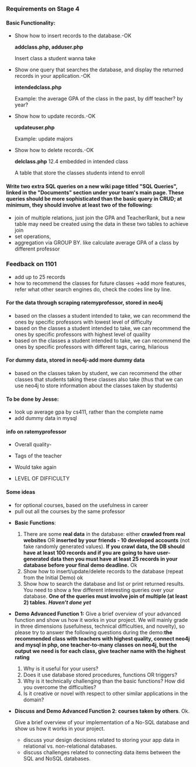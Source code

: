 ### Requirements on Stage 4

#### Basic Functionality:

- Show how to insert records to the database.-OK

  **addclass.php, adduser.php**
  
  Insert class a student wanna take
  
- Show one query that searches the database, and display the returned records in your application.-OK

  **intendedclass.php**

  Example: the average GPA of the class in the past, by diff teacher? by year?

- Show how to update records.-OK

  **updateuser.php**

  Example: update majors

- Show how to delete records.-OK

  **delclass.php** 12.4 embedded in intended class

  A table that store the classes students intend to enroll



#### Write two extra SQL queries on a new wiki page titled "SQL Queries", linked in the "Documents" section under your team's main page. These queries should be more sophisticated than the basic query in CRUD; at minimum, they should involve at least two of the following:

- join of multiple relations, just join the GPA and TeacherRank, but a new table may need be created using the data in these two tables to achieve join
- set operations, 
- aggregation via GROUP BY. like calculate average GPA of a class by different professor





### Feedback on 1101

* add up to 25 records
* how to recommend the classes for future classes ->add more features, refer what other search engines do, check the codes line by line.





#### For the data through scraping ratemyprofessor, stored in neo4j

* based on the classes a student intended to take, we can recommend the ones by specific professors with lowest level of difficulty
* based on the classes a student intended to take, we can recommend the ones by specific professors with highest level of quaility
* based on the classes a student intended to take, we can recommend the ones by specific professors with different tags, caring, hilarious 



#### For dummy data, stored in neo4j-add more dummy data

* based on the classes taken by student, we can recommend the other classes that students taking these classes also take (thus that we can use neo4j to store information about the classes taken by students)



#### To be done by Jesse:

* look up average gpa by cs411, rather than the complete name
* add dummy data in mysql



#### info on ratemyprofessor

* Overall quality-

* Tags of the teacher

* Would take again

* LEVEL OF DIFFICULTY

  

#### Some ideas

* for optional courses, based on the usefulness in career
* pull out all the courses by the same professor





- **Basic Functions**:
  1. There are some **real data** in the database: either **crawled from real websites** OR **inserted by your friends - 10 developed accounts** (not fake randomly generated values). **If you crawl data, the DB should have at least 100 records and if you are going to have user-generated data then you must have at least 25 records in your database before your final demo deadline.** Ok 
  2. Show how to insert/update/delete records to the database (repeat from the Initial Demo) ok
  3. Show how to search the database and list or print returned results. You need to show a few different interesting queries over your database. **One of the queries must involve join of multiple (at least 2) tables.** ***Haven't done yet***

- **Demo Advanced Function 1:** Give a brief overview of your advanced function and show us how it works in your project. We will mainly grade in three dimensions (usefulness, technical difficulties, and novelty), so please try to answer the following questions during the demo:**the recommended class with teachers with highest quality, connect neo4j and mysql in php, one teacher-to-many classes on neo4j, but the output we need is for each class, give teacher name with the highest rating**
  1. Why is it useful for your users?
  2. Does it use database stored procedures, functions OR triggers?
  3. Why is it technically challenging than the basic functions? How did you overcome the difficulties?
  4. Is it creative or novel with respect to other similar applications in the domain?

- **Discuss and Demo Advanced Function 2**: **courses taken by others**. Ok.

  Give a brief overview of your implementation of a No-SQL database and show us how it works in your project.

  - discuss your design decisions related to storing your app data in relational vs. non-relational databases.
  - discuss challenges related to connecting data items between the SQL and NoSQL databases. 